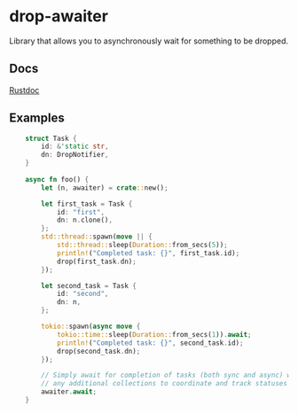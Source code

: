 # drop-awaiter
Library that allows you to asynchronously wait for something to be dropped.

## Docs

[Rustdoc](https://docs.rs/drop-awaiter/latest/drop-awaiter/)

## Examples

```rust
    struct Task {
        id: &'static str,
        dn: DropNotifier,
    }
 
    async fn foo() {
        let (n, awaiter) = crate::new();

        let first_task = Task {
            id: "first",
            dn: n.clone(),
        };
        std::thread::spawn(move || {
            std::thread::sleep(Duration::from_secs(5));
            println!("Completed task: {}", first_task.id);
            drop(first_task.dn);
        });

        let second_task = Task {
            id: "second",
            dn: n,
        };

        tokio::spawn(async move {
            tokio::time::sleep(Duration::from_secs(1)).await;
            println!("Completed task: {}", second_task.id);
            drop(second_task.dn);
        });

        // Simply await for completion of tasks (both sync and async) without 
        // any additional collections to coordinate and track statuses of tasks
        awaiter.await;
    }
```